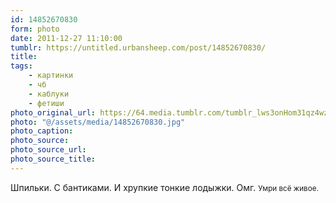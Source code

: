 ```yaml
---
id: 14852670830
form: photo
date: 2011-12-27 11:10:00
tumblr: https://untitled.urbansheep.com/post/14852670830/
title:
tags:
    - картинки
    - чб
    - каблуки
    - фетиши
photo_original_url: https://64.media.tumblr.com/tumblr_lws3onHom31qz4wzio1_500.jpg
photo: "@/assets/media/14852670830.jpg"
photo_caption:
photo_source:
photo_source_url:
photo_source_title:
---
```


<p>Шпильки. С бантиками. И хрупкие тонкие лодыжки. Омг. <small>Умри всё живое.</small></p>
